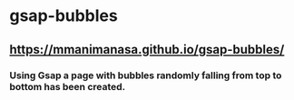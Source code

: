 # gsap-bubbles

## https://mmanimanasa.github.io/gsap-bubbles/

### Using Gsap a page with bubbles randomly falling from top to bottom has been created.
